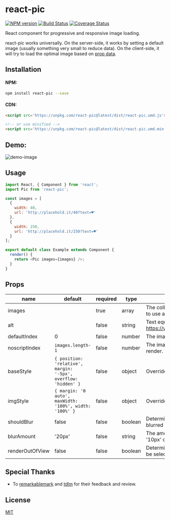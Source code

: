 # react-pic

[![NPM version](https://img.shields.io/npm/v/react-pic.svg)](https://www.npmjs.com/package/react-pic)
[![Build Status](https://travis-ci.org/benox3/react-pic.svg?branch=master)](https://travis-ci.org/benox3/react-pic)
[![Coverage Status](https://coveralls.io/repos/github/benox3/react-pic/badge.svg?branch=master)](https://coveralls.io/github/benox3/react-pic?branch=master)

React component for progressive and responsive image loading.

react-pic works universally. On the server-side, it works by setting a default image (usually something very small to reduce data). On the client-side, it will try to load the optimal image based on [prop data](#props).

## Installation

#### NPM:
```sh
npm install react-pic --save
```

#### CDN:
```html
<script src='https://unpkg.com/react-pic@latest/dist/react-pic.umd.js'></script>

<!-- or use minified -->
<script src='https://unpkg.com/react-pic@latest/dist/react-pic.umd.min.js'></script>
```

## Demo:
![demo-image](https://thumbs.gfycat.com/MajesticFinishedAlpinegoat-size_restricted.gif)

## Usage
```javascript
import React, { Component } from 'react';
import Pic from 'react-pic';

const images = [
  {
    width: 40,
    url: 'http://placehold.it/40?text=♥'
  },
  {
    width: 250,
    url: 'http://placehold.it/250?text=♥'
  }
];

export default class Example extends Component {
  render() {
    return <Pic images={images} />;
  }
}
```

## Props

| name         | default | required | type   | description                                                                                                                |
|--------------|----------|--------|----------|-----------------------------------------------------------------------------------------------------------------|
| images       | | true     | array  | The collection of images you would like to use as a source.                                                                |
| alt       | | false     | string  | Text equivalent of the image. https://www.w3.org/QA/Tips/altAttribute                                                                |
| defaultIndex |  0 | false    | number | The image object to use on initial render.                                                                                 |
| noscriptIndex | `images.length-1` | false    | number | The image object to use on noscript render.                                                                                 |
| baseStyle        | `{ position: 'relative', margin: '-5px', overflow: 'hidden' }` | false    | object | Override the container style object. |
| imgStyle        | `{ margin: '0 auto', maxWidth: '100%', width: '100%' }` | false    | object | Override the image style object. |
| shouldBlur        | false | false    | boolean | Determines if the image should be blurred before setting the optimal image. |
| blurAmount        | '20px' | false    | string | The amount of blur. Expected format: '10px' or '15%'. |
| renderOutOfView        | false | false    | boolean | Determines if the optimal image should be selected even if not in view |

## Special Thanks

- To [remarkablemark](https://github.com/remarkablemark) and [tdlm](https://github.com/tdlm) for their feedback and review.

## License

[MIT](https://github.com/benox3/react-pic/blob/master/LICENSE)
